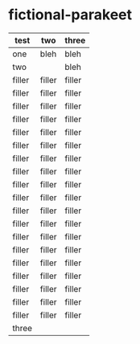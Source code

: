 # fictional-parakeet

test | two | three
--- | --- | ---
<a id='one'>one</a> | bleh | bleh
<a id='two'>two</a> | | bleh
filler | filler | filler
filler | filler | filler
filler | filler | filler
filler | filler | filler
filler | filler | filler
filler | filler | filler
filler | filler | filler
filler | filler | filler
filler | filler | filler
filler | filler | filler
filler | filler | filler
filler | filler | filler
filler | filler | filler
filler | filler | filler
filler | filler | filler
filler | filler | filler
filler | filler | filler
filler | filler | filler
filler | filler | filler
<a id='three'>three</a> | | 
